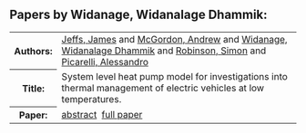 <h2>Papers by Widanage, Widanalage Dhammik:</h2>
<!-- Begin papers -->
<table>
<tr><th>Authors:</th><td>
<a href="../authors/author_115.html">Jeffs, James</a> and 
<a href="../authors/author_161.html">McGordon, Andrew</a> and 
<a href="../authors/author_259.html">Widanage, Widanalage Dhammik</a> and 
<a href="../authors/author_202.html">Robinson, Simon</a> and 
<a href="../authors/author_188.html">Picarelli, Alessandro</a>
</td></tr>
<tr><th>Title:  </th><td>System level heat pump model for investigations into thermal management of electric vehicles at low temperatures.</td></tr>
<tr><th>Paper:  </th><td><a href="../abstracts/Modelica2019abstract1D2.pdf">abstract</a>&nbsp;&nbsp;<a href="../papers/Modelica2019paper1D2.pdf">full paper</a></td></tr>
</table>
<br>
<!-- End papers -->